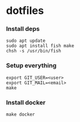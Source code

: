 # dotfiles

### Install deps
```console
sudo apt update
sudo apt install fish make
chsh -s /usr/bin/fish
```

### Setup everything
```console
export GIT_USER=<user>
export GIT_MAIL=<email>
make
```

### Install docker
```
make docker
```

